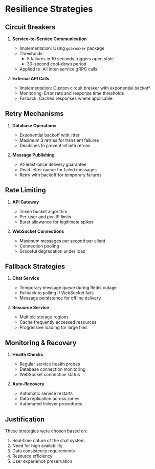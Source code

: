 # Resilience Strategies

## Circuit Breakers
1. **Service-to-Service Communication**
   - Implementation: Using `gobreaker` package
   - Thresholds:
     - 5 failures in 10 seconds triggers open state
     - 30-second cool-down period
   - Applied to: All inter-service gRPC calls

2. **External API Calls**
   - Implementation: Custom circuit breaker with exponential backoff
   - Monitoring: Error rate and response time thresholds
   - Fallback: Cached responses where applicable

## Retry Mechanisms
1. **Database Operations**
   - Exponential backoff with jitter
   - Maximum 3 retries for transient failures
   - Deadlines to prevent infinite retries

2. **Message Publishing**
   - At-least-once delivery guarantee
   - Dead letter queue for failed messages
   - Retry with backoff for temporary failures

## Rate Limiting
1. **API Gateway**
   - Token bucket algorithm
   - Per-user and per-IP limits
   - Burst allowance for legitimate spikes

2. **WebSocket Connections**
   - Maximum messages per second per client
   - Connection pooling
   - Graceful degradation under load

## Fallback Strategies
1. **Chat Service**
   - Temporary message queue during Redis outage
   - Fallback to polling if WebSocket fails
   - Message persistence for offline delivery

2. **Resource Service**
   - Multiple storage regions
   - Cache frequently accessed resources
   - Progressive loading for large files

## Monitoring & Recovery
1. **Health Checks**
   - Regular service health probes
   - Database connection monitoring
   - WebSocket connection status

2. **Auto-Recovery**
   - Automatic service restarts
   - Data replication across zones
   - Automated failover procedures

## Justification
These strategies were chosen based on:
1. Real-time nature of the chat system
2. Need for high availability
3. Data consistency requirements
4. Resource efficiency
5. User experience preservation
